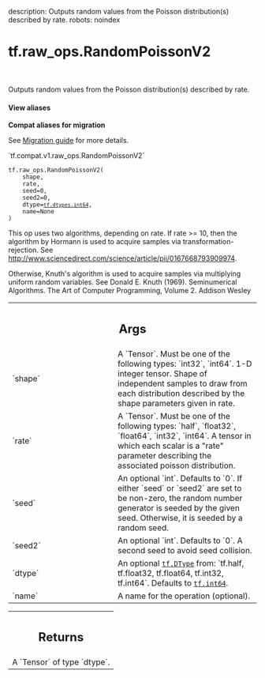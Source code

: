 description: Outputs random values from the Poisson distribution(s) described by rate.
robots: noindex

# tf.raw_ops.RandomPoissonV2

<!-- Insert buttons and diff -->

<table class="tfo-notebook-buttons tfo-api nocontent" align="left">

</table>



Outputs random values from the Poisson distribution(s) described by rate.


<section class="expandable">
  <h4 class="showalways">View aliases</h4>
  <p>
<b>Compat aliases for migration</b>
<p>See
<a href="https://www.tensorflow.org/guide/migrate">Migration guide</a> for
more details.</p>
<p>`tf.compat.v1.raw_ops.RandomPoissonV2`</p>
</p>
</section>

<pre class="devsite-click-to-copy prettyprint lang-py tfo-signature-link">
<code>tf.raw_ops.RandomPoissonV2(
    shape,
    rate,
    seed=0,
    seed2=0,
    dtype=<a href="../../tf/dtypes.md#int64"><code>tf.dtypes.int64</code></a>,
    name=None
)
</code></pre>



<!-- Placeholder for "Used in" -->

This op uses two algorithms, depending on rate. If rate >= 10, then
the algorithm by Hormann is used to acquire samples via
transformation-rejection.
See http://www.sciencedirect.com/science/article/pii/0167668793909974.

Otherwise, Knuth's algorithm is used to acquire samples via multiplying uniform
random variables.
See Donald E. Knuth (1969). Seminumerical Algorithms. The Art of Computer
Programming, Volume 2. Addison Wesley

<!-- Tabular view -->
 <table class="responsive fixed orange">
<colgroup><col width="214px"><col></colgroup>
<tr><th colspan="2"><h2 class="add-link">Args</h2></th></tr>

<tr>
<td>
`shape`<a id="shape"></a>
</td>
<td>
A `Tensor`. Must be one of the following types: `int32`, `int64`.
1-D integer tensor. Shape of independent samples to draw from each
distribution described by the shape parameters given in rate.
</td>
</tr><tr>
<td>
`rate`<a id="rate"></a>
</td>
<td>
A `Tensor`. Must be one of the following types: `half`, `float32`, `float64`, `int32`, `int64`.
A tensor in which each scalar is a "rate" parameter describing the
associated poisson distribution.
</td>
</tr><tr>
<td>
`seed`<a id="seed"></a>
</td>
<td>
An optional `int`. Defaults to `0`.
If either `seed` or `seed2` are set to be non-zero, the random number
generator is seeded by the given seed.  Otherwise, it is seeded by a
random seed.
</td>
</tr><tr>
<td>
`seed2`<a id="seed2"></a>
</td>
<td>
An optional `int`. Defaults to `0`.
A second seed to avoid seed collision.
</td>
</tr><tr>
<td>
`dtype`<a id="dtype"></a>
</td>
<td>
An optional <a href="../../tf/dtypes/DType.md"><code>tf.DType</code></a> from: `tf.half, tf.float32, tf.float64, tf.int32, tf.int64`. Defaults to <a href="../../tf.md#int64"><code>tf.int64</code></a>.
</td>
</tr><tr>
<td>
`name`<a id="name"></a>
</td>
<td>
A name for the operation (optional).
</td>
</tr>
</table>



<!-- Tabular view -->
 <table class="responsive fixed orange">
<colgroup><col width="214px"><col></colgroup>
<tr><th colspan="2"><h2 class="add-link">Returns</h2></th></tr>
<tr class="alt">
<td colspan="2">
A `Tensor` of type `dtype`.
</td>
</tr>

</table>

